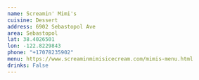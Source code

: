 ```yaml
---
name: Screamin' Mimi's
cuisine: Dessert
address: 6902 Sebastopol Ave
area: Sebastopol
lat: 38.4026501
lon: -122.8229843
phone: "+17078235902"
menu: https://www.screaminmimisicecream.com/mimis-menu.html
drinks: False
---
```

